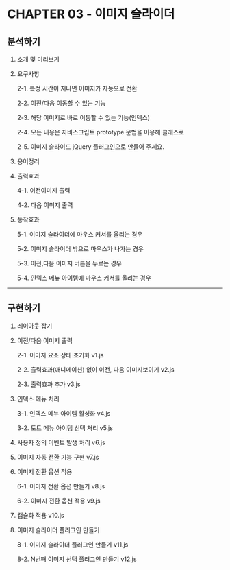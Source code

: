 # CHAPTER 03 - 이미지 슬라이더



## 분석하기

1. 소개 및 미리보기

2. 요구사항

   2-1. 특정 시간이 지나면 이미지가 자동으로 전환

   2-2. 이전/다음 이동할 수 있는 기능

   2-3. 해당 이미지로 바로 이동할 수 있는 기능(인덱스)

   2-4. 모든 내용은 자바스크립트 prototype 문법을 이용해 클래스로

   2-5. 이미지 슬라이드 jQuery 플러그인으로 만들어 주세요.

3. 용어정리

4. 출력효과 

   4-1. 이전이미지 출력

   4-2. 다음 이미지 출력

5. 동작효과

   5-1. 이미지 슬라이더에 마우스 커서를 올리는 경우

   5-2. 이미지 슬라이더 밖으로 마우스가 나가는 경우

   5-3. 이전,다음 이미지 버튼을 누르는 경우

   5-4. 인덱스 메뉴 아이템에 마우스 커서를 올리는 경우


------



## 구현하기

1. 레이아웃 잡기

2. 이전/다음 이미지 출력 

   2-1. 이미지 요소 상태 초기화 v1.js

   2-2. 출력효과(애니메이션) 없이 이전, 다음 이미지보이기 v2.js

   2-3. 출력효과 추가 v3.js

3. 인덱스 메뉴 처리

   3-1. 인덱스 메뉴 아이템 활성화  v4.js

   3-2. 도트 메뉴 아이템 선택 처리 v5.js

4. 사용자 정의 이벤트 발생 처리 v6.js

5. 이미지 자동 전환 기능 구현 v7.js

6. 이미지 전환 옵션 적용

   6-1. 이미지 전환 옵션 만들기 v8.js

   6-2. 이미지 전환 옵션 적용 v9.js

7. 캡슐화 적용 v10.js

8. 이미지 슬라이더 플러그인 만들기

   8-1. 이미지 슬라이더 플러그인 만들기 v11.js

   8-2. N번째 이미지 선택 플러그인 만들기 v12.js





